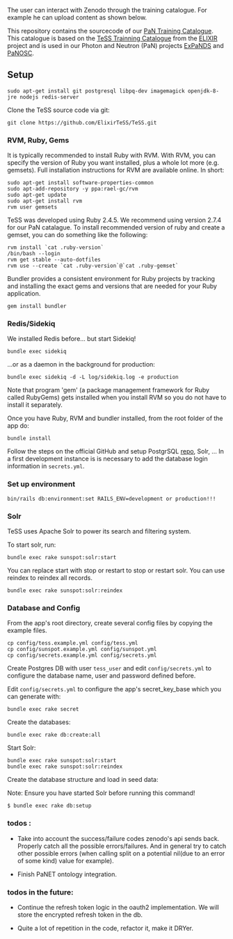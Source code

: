 The user can interact with Zenodo through the training catalogue. For example he can upload content as shown below.  

This repository contains the sourcecode of our [PaN Training Catalogue](https://pan-training.eu). This catalogue is based on the [TeSS Trainning Catalogue](https://github.com/ElixirTeSS/TeSS) from the [ELIXIR](https://elixir-europe.org) project and is used in our Photon and Neutron (PaN) projects [ExPaNDS](https://expands.eu) and [PaNOSC](https://panosc.eu).
 
## Setup

```
sudo apt-get install git postgresql libpq-dev imagemagick openjdk-8-jre nodejs redis-server
```

Clone the TeSS source code via git:

```
git clone https://github.com/ElixirTeSS/TeSS.git
```

### RVM, Ruby, Gems

It is typically recommended to install Ruby with RVM. With RVM, you can specify the version of Ruby you want installed, plus a whole lot more (e.g. gemsets). Full installation instructions for RVM are available online. In short:

```
sudo apt-get install software-properties-common
sudo apt-add-repository -y ppa:rael-gc/rvm
sudo apt-get update
sudo apt-get install rvm
rvm user gemsets
```

TeSS was developed using Ruby 2.4.5. We recommend using version 2.7.4 for our PaN catalague. To install recommended version of ruby and create a gemset, you can do something like the following:

```
rvm install `cat .ruby-version`
/bin/bash --login
rvm get stable --auto-dotfiles
rvm use --create `cat .ruby-version`@`cat .ruby-gemset`
```

Bundler provides a consistent environment for Ruby projects by tracking and installing the exact gems and versions that are needed for your Ruby application.

```
gem install bundler
```

### Redis/Sidekiq

We installed Redis before... but start Sidekiq!

```
bundle exec sidekiq
```

...or as a daemon in the background for production:

```
bundle exec sidekiq -d -L log/sidekiq.log -e production
```

Note that program 'gem' (a package management framework for Ruby called RubyGems) gets installed when you install RVM so you do not have to install it separately.

Once you have Ruby, RVM and bundler installed, from the root folder of the app do:

```
bundle install
```

Follow the steps on the official GitHub and setup PostgrSQL [repo](https://github.com/ElixirTeSS/TeSS), Solr, ... In a first development instance is is necessary to add the database login information in `secrets.yml`. 

### Set up environment

`bin/rails db:environment:set RAILS_ENV=development or production!!!`

### Solr

TeSS uses Apache Solr to power its search and filtering system.

To start solr, run:

```
bundle exec rake sunspot:solr:start
```

You can replace start with stop or restart to stop or restart solr. You can use reindex to reindex all records.

```
bundle exec rake sunspot:solr:reindex
```

### Database and Config

From the app's root directory, create several config files by copying the example files.

```
cp config/tess.example.yml config/tess.yml
cp config/sunspot.example.yml config/sunspot.yml
cp config/secrets.example.yml config/secrets.yml
```

Create Postgres DB with user `tess_user` and edit `config/secrets.yml` to configure the database name, user and password defined before.

Edit `config/secrets.yml` to configure the app's secret_key_base which you can generate with:

```
bundle exec rake secret
```

Create the databases:

```
bundle exec rake db:create:all
```

Start Solr:

```
bundle exec rake sunspot:solr:start
bundle exec rake sunspot:solr:reindex
```

Create the database structure and load in seed data:

Note: Ensure you have started Solr before running this command!

```
$ bundle exec rake db:setup
```


### todos :

- Take into account the success/failure codes zenodo's api sends back. Properly catch all the possible errors/failures. And in general try to catch other possible errors (when calling split on a potential nil(due to an error of some kind) value for example).

- Finish PaNET ontology integration.  

### todos in the future:

- Continue the refresh token logic in the oauth2 implementation. We will store the encrypted refresh token in the db.

- Quite a lot of repetition in the code, refactor it, make it DRYer.



